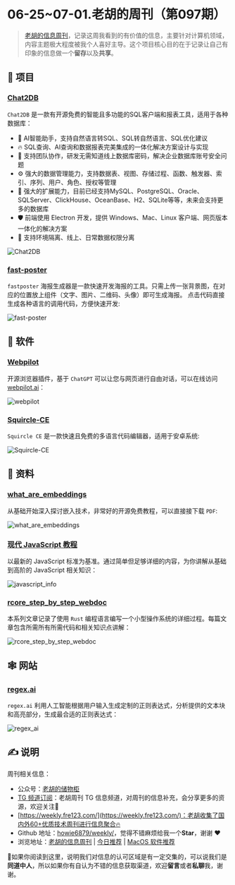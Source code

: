 # 06-25~07-01.老胡的周刊（第097期）

> [老胡的信息周刊](https://weekly.howie6879.com/)，记录这周我看到的有价值的信息，主要针对计算机领域，内容主题极大程度被我个人喜好主导。这个项目核心目的在于记录让自己有印象的信息做一个**留存**以及**共享**。

## 🎯 项目

### [Chat2DB](https://github.com/chat2db/Chat2DB)

`Chat2DB` 是一款有开源免费的智能且多功能的SQL客户端和报表工具，适用于各种数据库：

- 🌈 AI智能助手，支持自然语言转SQL、SQL转自然语言、SQL优化建议
- 🔥 SQL查询、AI查询和数据报表完美集成的一体化解决方案设计与实现
- 👭 支持团队协作，研发无需知道线上数据库密码，解决企业数据库账号安全问题
- ⚙️ 强大的数据管理能力，支持数据表、视图、存储过程、函数、触发器、索引、序列、用户、角色、授权等管理
- 🔌 强大的扩展能力，目前已经支持MySQL、PostgreSQL、Oracle、SQLServer、ClickHouse、OceanBase、H2、SQLite等等，未来会支持更多的数据库
- 🛡 前端使用 Electron 开发，提供 Windows、Mac、Linux 客户端、网页版本一体化的解决方案
- 🎁 支持环境隔离、线上、日常数据权限分离

![Chat2DB](https://images-1252557999.file.myqcloud.com/uPic/Chat2DB.png)

### [fast-poster](https://github.com/psoho/fast-poster)

`fastposter` 海报生成器是一款快速开发海报的工具。只需上传一张背景图，在对应的位置放上组件（文字、图片、二维码、头像）即可生成海报。 点击代码直接生成各种语言的调用代码，方便快速开发:

![fast-poster](https://images-1252557999.file.myqcloud.com/uPic/fast-poster.png)

## 🤖 软件

### [Webpilot](https://github.com/webpilot-ai/Webpilot)

开源浏览器插件，基于 `ChatGPT` 可以让您与网页进行自由对话，可以在线访问 [webpilot.ai](https://github.com/webpilot-ai/Webpilot)：

![webpilot](https://images-1252557999.file.myqcloud.com/uPic/webpilot.jpg)

### [Squircle-CE](https://github.com/massivemadness/Squircle-CE)

`Squircle CE` 是一款快速且免费的多语言代码编辑器，适用于安卓系统:

![Squircle-CE](https://images-1252557999.file.myqcloud.com/uPic/Squircle-CE.jpg)

## 👀 资料

### [what_are_embeddings](https://github.com/veekaybee/what_are_embeddings)

从基础开始深入探讨嵌入技术，非常好的开源免费教程，可以直接接下载 `PDF`:

![what_are_embeddings](https://images-1252557999.file.myqcloud.com/uPic/what_are_embeddings.jpg)

### [现代 JavaScript 教程](https://zh.javascript.info/)

以最新的 JavaScript 标准为基准。通过简单但足够详细的内容，为你讲解从基础到高阶的 JavaScript 相关知识：

![javascript_info](https://images-1252557999.file.myqcloud.com/uPic/javascript_info.jpg)

### [rcore_step_by_step_webdoc](https://learningos.github.io/rcore_step_by_step_webdoc)

本系列文章记录了使用 `Rust` 编程语言编写一个小型操作系统的详细过程。每篇文章包含所需所有所需代码和相关知识点讲解：

![rcore_step_by_step_webdoc](https://images-1252557999.file.myqcloud.com/uPic/rcore_step_by_step_webdoc.jpg)

## 🕸 网站

### [regex.ai](https://regex.ai/)

`regex.ai` 利用人工智能根据用户输入生成定制的正则表达式，分析提供的文本块和高亮部分，生成最合适的正则表达式：

![regex_ai](https://images-1252557999.file.myqcloud.com/uPic/regex_ai.jpg)


## ✍️ 说明

周刊相关信息：

- 公众号：[老胡的储物柜](https://images-1252557999.file.myqcloud.com/uPic/ETIbMe.jpg)
- [TG 频道订阅](https://t.me/howie_weekly)：老胡周刊 TG 信息频道，对周刊的信息补充，会分享更多的资源，欢迎关注👏
- [https://weekly.fre123.com/](https://weekly.fre123.com/)：老胡收集了国内外60+优质技术周刊进行信息聚合🔥
- Github 地址：[howie6879/weekly/](https://github.com/howie6879/weekly/)，觉得不错麻烦给我一个**Star**，谢谢 ❤️
- 浏览地址：[老胡的信息周刊](https://weekly.howie6879.com) | [今日推荐](https://weekly.howie6879.com/recommend/index.html) | [MacOS 软件推荐](https://weekly.howie6879.com/soft/mac.html)

🙌如果你阅读到这里，说明我们对信息的认可区域是有一定交集的，可以说我们是**同道中人**，所以如果你有自认为不错的信息获取渠道，欢迎**留言**或者**私聊**我，谢谢。
